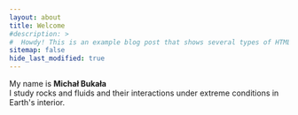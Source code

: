 ```yaml
---
layout: about
title: Welcome
#description: >
#  Howdy! This is an example blog post that shows several types of HTML content supported in this theme.
sitemap: false
hide_last_modified: true
---
```


My name is <b> Michał Bukała </b><br>
I study rocks and fluids and their interactions under extreme conditions in Earth's interior.
<br><br><br>
